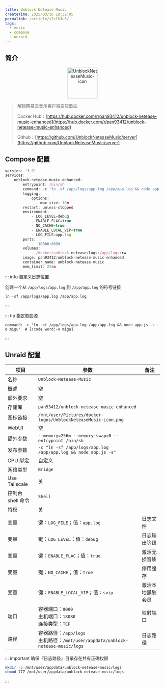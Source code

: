 ```yaml
---
title: Unblock Netease Music
createTime: 2025/03/16 18:32:05
permalink: /article/s7clk3u3/
tags:
  - music
  - compose
  - unraid
---
```


## 简介

<div style="text-align: center;">
  <img src="/images/b-software-docker-1.unblock-netease-music/UnblockNeteaseMusic-icon.png" 
       alt="UnblockNeteaseMusic-icon" 
       style="height: 100px; width: auto; max-width: 100%; object-fit: contain;">
</div>

> 解锁网易云音乐客户端变灰歌曲
>
> Docker Hub：[https://hub.docker.com/r/pan93412/unblock-netease-music-enhanced](https://hub.docker.com/r/pan93412/unblock-netease-music-enhanced)
>
> Github：[https://github.com/UnblockNeteaseMusic/server](https://github.com/UnblockNeteaseMusic/server)

## Compose 配置

```js
version: '3.9'
services:
    unblock-netease-music-enhanced:
        entrypoint: /bin/sh
        command: -c 'ln -sf /app/logs/app.log /app/app.log && node app.js -s'
        logging:
            options:
                max-size: 10m
        restart: unless-stopped
        environment:
            - LOG_LEVEL=debug
            - ENABLE_FLAC=true
            - NO_CACHE=true
            - ENABLE_LOCAL_VIP=true
            - LOG_FILE=app.log
        ports:
            - '18080:8080'
        volumes:
            - /docker/unblock-netease/logs:/app/logs:rw
        image: pan93412/unblock-netease-music-enhanced
        container_name: unblock-netease-music
        mem_limit: 256m
```

::: info 自定义日志位置

创建一个从 `/app/logs/app.log` 到 `/app/app.log` 的符号链接

```js:no-line-numbers
ln -sf /app/logs/app.log /app/app.log
```

:::

::: tip 指定歌曲源

```yaml:no-line-numbers
command: -c 'ln -sf /app/logs/app.log /app/app.log && node app.js -s -o migu'  # [!code word:-o migu]
```

:::

## Unraid 配置

| 项目              | 参数                                                         | 备注             |
| ----------------- | ------------------------------------------------------------ | ---------------- |
| 名称              | `Unblock-Netease-Music`                                      |                  |
| 概述              | 空                                                           |                  |
| 额外要求          | 空                                                           |                  |
| 存储库            | `pan93412/unblock-netease-music-enhanced`                    |                  |
| 图标链接          | `/mnt/user/Pictures/docker-logos/UnblockNeteaseMusic-icon.png` |                  |
| WebUI             | 空                                                           |                  |
| 额外参数          | `--memory=256m --memory-swap=0 --entrypoint /bin/sh`         |                  |
| 发布参数          | `-c "ln -sf /app/logs/app.log /app/app.log && node app.js -s"` |                  |
| CPU 绑定          | 自定义                                                       |                  |
| 网络类型          | `Bridge`                                                     |                  |
| Use Tailscale     | 关                                                           |                  |
| 控制台 shell 命令 | `Shell`                                                      |                  |
| 特权              | 关                                                           |                  |
| 变量              | 键：`LOG_FILE`；值：`app.log`                                | 日志文件         |
| 变量              | 键：`LOG_LEVEL`；值：`debug`                                 | 日志输出等级     |
| 变量              | 键：`ENABLE_FLAC`；值：`true`                                | 激活无损音质     |
| 变量              | 键：`NO_CACHE`；值：`true`                                   | 停用缓存         |
| 变量              | 键：`ENABLE_LOCAL_VIP`；值：`svip`                           | 激活本地黑胶会员 |
| 端口              | 容器端口：`8080`<br />主机端口：`18080`<br />连接类型：`TCP` | 映射端口         |
| 路径              | 容器路径：`/app/logs`<br />主机路径：`/mnt/user/appdata/unblock-netease-music/logs` | 日志路径         |

::: important 确保『日志路径』目录存在并有正确权限

```bash
mkdir -p /mnt/user/appdata/unblock-netease-music/logs
chmod 777 /mnt/user/appdata/unblock-netease-music/logs
```

:::
